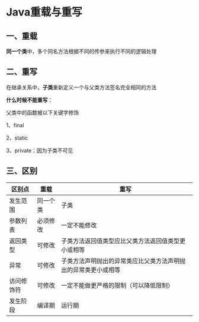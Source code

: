 # Java重载与重写

## 一、重载

**同一个类**中，多个同名方法根据不同的传参来执行不同的逻辑处理

## 二、重写

在继承关系中，**子类**重新定义一个与父类方法签名完全相同的方法

**什么时候不能重写**：

父类中的函数被以下关键字修饰

1、final

2、static

3、private：因为子类不可见

## 三、区别

| 区别点     | 重载     | 重写                                                         |
| ---------- | -------- | ------------------------------------------------------------ |
| 发生范围   | 同一个类 | 子类                                                         |
| 参数列表   | 必须修改 | 一定不能修改                                                 |
| 返回类型   | 可修改   | 子类方法返回值类型应比父类方法返回值类型更小或相等           |
| 异常       | 可修改   | 子类方法声明抛出的异常类应比父类方法声明抛出的异常类更小或相等 |
| 访问修饰符 | 可修改   | 一定不能做更严格的限制（可以降低限制）                       |
| 发生阶段   | 编译期   | 运行期                                                       |